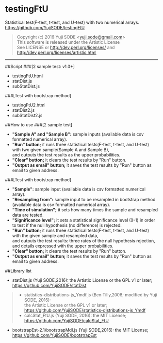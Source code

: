 # testingFtU
Statistical test(F-test, t-test, and U-test) with two numerical arrays.  
https://github.com/YujiSODE/testingFtU

>Copyright (c) 2016 Yuji SODE \<yuji.sode@gmail.com\>  
>This software is released under the Artistic License  
>See LICENSE or http://dev.perl.org/licenses/ and http://dev.perl.org/licenses/artistic.html
______

##Script
###[2 sample test: v1.0+]
* testingFtU.html
* statDist.js
* subStatDist.js

###[Test with bootstrap method]
* testingFtU2.html
* statDist2.js
* subStatDist2.js

##How to use
###[2 sample test]
* **"Sample A" and "Sample B":** sample inputs (available data is csv formatted numerical array).
* **"Run" button;** it runs three statistical tests(F-test, t-test, and U-test) with two given sample(Sample A and Sample B),  
  and outputs the test results as the upper probabilities.
* **"Clear" button;** it clears the test results by "Run" button.
* **"Output as email" button;** it saves the test results by "Run" button as email to given address.

###[Test with bootstrap method]
* **"Sample":** sample input (available data is csv formatted numerical array).
* **"Resampling from":** sample input to be resampled in bootstrap method (available data is csv formatted numerical array).
* **"Time of simulation";** it sets how many times the sample and resampled data are tested.
* **"Significance level";** it sets a statistical significance level (0-1) in order to test if the null hypothesis (no difference) is rejected.
* **"Run" button;** it runs three statistical tests(F-test, t-test, and U-test) with the given sample and resampled data,  
  and outputs the test results: three rates of the null hypothesis rejection, and details expressed with the upper probabilities.
* **"Clear" button;** it clears the test results by "Run" button.
* **"Output as email" button;** it saves the test results by "Run" button as email to given address.

##Library list
* statDist.js (Yuji SODE,2016): the Artistic License or the GPL v1 or later; https://github.com/YujiSODE/statDist

>* statistics-distributions-js_Ymdf.js (Ben Tilly,2008; modified by Yuji SODE, 2016):  
>  the Artistic License or the GPL v1 or later; https://github.com/YujiSODE/statistics-distributions-js_Ymdf
>* calcStat_FtU.js (Yuji SODE, 2016): the MIT License; https://github.com/YujiSODE/calcStat_FtU

* bootstrapEst-2.1/bootstrapMdl.js (Yuji SODE,2016): the MIT License; https://github.com/YujiSODE/bootstrapEst
